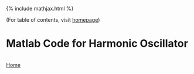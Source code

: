 {% include mathjax.html %}

(For table of contents, visit [homepage](/README.md))

# Matlab Code for Harmonic Oscillator

```Matlab

```

[Home](/README.md)
